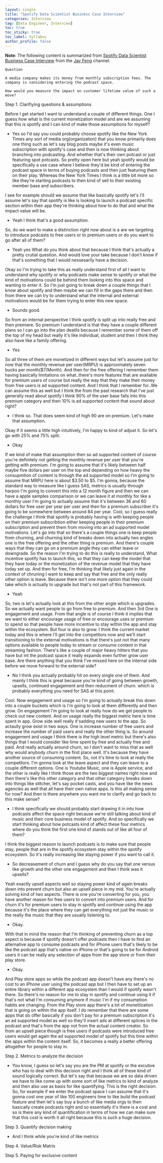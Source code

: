 ```yaml
---
layout: single
title: "Spotify Data Scientist Business Case Interview"
categories: Interview
tag: [Data Engineer, Interview]
toc: true
toc_sticky: true
toc_label: Syllabus
author_profile: false
---
```


**Note**: The following content is summarized from [Spotify Data Scientist Business Case Interview](https://youtu.be/ALSU1nZaxBo) from the [Jay Feng](https://www.youtube.com/@iqjayfeng) channel.

```
Question

A media company makes its money from monthly subscription fees. The company is considering entering the podcast space.

How would you measure the impact on customer lifetime value of such a move?
```

Step 1. Clarifiying questions & assumptions

Before I get started I want to understand a couple of different things. One I guess how what is the current monetization model and are we assuming that this is spotify and I can kind of make those assumptions for myself?

- Yes so I'd say you could probably choose spotify like the New York Times any sort of media org(organization) that you know primarily does one thing such as let's say blog posts maybe it's even music subscription with spotify's case and then is now thinking about branching into podcasting. And whether that's their own potcast or just featuring spot potcasts. So pretty open here but yeah spotify would be specifically a use case where I believe they'd be kind of entering the podcast space in terms of buying podcasts and then just featuring them on their play. Whereas the New York Times I think is a little bit more so like they're starting podcasts to then kind of sell to their existing member base and subscribers.

I see for example should we assume that like basically spotify let's I'll assume let's say that spotify is like is looking to launch a podcast specific section within their app they're thinking about how to do that and what the impact value will be.

- Yeah I think that's a good assumption.

So, do we want to make a distinction right now about is a are we targeting to introduce podcasts to free users or to premium users or do you want to go after all of them?

- Yeah yes What do you think about that because I think that's actually a pretty crutial question. And would love your take because I don't know if that's something that I would nessesarily have a decision.

Okay so I'm trying to take this as really understand first of all I want to understand why spotify or why podcasts make sense to spotify or what the kind of motivations could be behind them looking into this space and wanting to enter it. So I'm just going to break down a couple things that I know about spotify and then maybe we can fill in the gaps there and then from there we can try to understand what the internal and external motivations would be for them trying to enter this new space.

- Sounds good.

So from an internal perspective I think spotify is split up into really free and then premiere. So premium I understand is that they have a couple different plans so I can go into the plan deatils because I remember some of them off the top of my head but really it's like individual, student and then I think they also have like a family offering.

- Yes

So all three of them are monetized in different ways but let's assume just for now that the monthly revenue per user(MRPU) is approximately seven bucks per month($7/Month).
And then for the free offering I remember them having basically limitations on what..there's more features that are available for premium users of course but really the way that they make their money from free users is ad supported content. And I think that I remember for..We can assume this as well but I think the from the past research that I've just generally read about spotify I think 90% of the user base falls into this premium category and then 10% is ad supported content that sound about right?

- I think so. That does seem kind of high 90 are on premium. Let's make that assumption.

Okay if it seems a little high intuitively, I'm happy to kind of adjust it. So let's go with 25% and 75% split.

- Okay

If we kind of make that assumption then so ad supported content of course you're definitely not getting the monthly revenue per user that you're getting with premium. I'm going to assume that it's likely between half maybe five dollars per user on the top end depending on how heavy the consupmtion of content is through the ad supported model so I'm going to assume that MRPU here is about $3.50 to $5.
I'm gonna, because the standard way to measure like I guess SAS, metrics is usually through harpoo I'm going to convert this into a 12 month figure and then we can have a apple samples comparison or we can leave it at monthly for like a monthly user I'm going to actually assume that it's between 36 and 60 dollars for free user per year per user and then for a premium subscriber it's going to be somewhere between around 84 per year.
Cool, so I guess really the challenge I think that spotify is probably having is with keeping people on their premium subscribtion either keeping people in their premium subscription and prevent them from moving into an ad supported model motivations. Let's go into that so there's a couple things one is keep people from churning, and churning kind of breaks down into actually two angles one is the free offering and the other thing is premium. And there's couple ways that they can go on a premium angle they can either leave or downgrade. So the reason I'm trying to do this is really to understand, What incentive spotify has to launch this, so that they can keep the model that they have today or the monetization of the revenue model that they have today set up. And then for free, I'm thinking that likely just again in the context of chruning I want to keep and say that free and the only really other option is leave. Because there isn't one more option that they could take which is actually to upgrade but that's not part of this framework.

- Yeah

So, two is let's actually look at this from the other angle which is upgrades. So we actually want people to go from free to premium. And then 3rd One is engagement and usage. From that angle is of course I think it implies that we want to either encourage usage of free or encourage uses or premium to spend so that people have more incentive to stay within the app and stay within the ecosystem. But four is also to grow. I think the current market today and this is where I'll get into the competitors now and we'll start transitioning to the external motivations is that there's just not that many options available to people today to stream or consume content in that streaming fashion. There's like a couple of major heavy hitters that you have but int the podcast space it really expands even further grow user base. Are there anything that you think I've missed here on the internal side before we move forward to the external side?

- No I think you actually probably hit on every single one of them. And mainly I think this is great because you're kind of going between growth, upsells, continued engagement and then reducment of churn. which is probably everything you need for SAS at this point.

Cool. Now engagement and usage so I'm going to actually break this down into a couple buckets which is I'm going to look at them differently and then grow.
On engagement I'm going to look at really how do we get people to check out new content. And on usage really the biggest metric here is time spent in app. Grow side well really it'sadding new users to the app. So actaully grow exist in two ways. One is increase number of free users and increase the number of paid users and really the other thing is. So around engagement and usage I think there is the high level metric but there's also things that I would consider like time spent by free and actually free and paid. And really actually around churn, so I don't want to miss that as well why would anybody churn in the first place well. It's because they have another source of consuming content. So, not it's time to look at really the competitors.
I'm gonna look at the leave aspect and they can leave to a couple different options. One is Youtube Music, one is Apple service, and the other is really like I think those are the two biggest names right now and then there's like this other category and that other category breaks down into things like stitcher, let's say pocket casts, and you have like the news agencies as well that all have their own native apps. Is this all making sense for now? And then is there anywhere you want me to clarify and go back to this make sense?

- I think specifically we should probably start drawing it in into how podcasts affect the space right because we're still talking about kind of music and their core business model of spotify. And so specifically we start thinking about how potcasts kind of affect these four metrics where do you think the first one kind of stands out of like all four of them?

I think the biggest reason to launch podcasts is to make sure that people stay, people that are in the spotify ecosystem stay within the spotify ecosystem. So it's really increasing like staying power if you want to call it.

- So decreasement of churn and I guess why do you say that one versus like growth and the other one engagement and then I think was it upsells?

Yeah exactly upsell aspects well so staying power kind of again breaks down into prevent churn but also an upsell piece in my mid. You're actually solving kind of two aspects. There is one you're converting for you, you have another reason for free users to convert into premium users. And for churn it's for premium users to stay in spotify and continue using the app because it's the place where they can get everything not just the music or the really the music that they are usually listening to.

- Okay.

With that in mind the reason that I'm thinking of preventing churn as a top aspect is because if spotify doesn't offer podcasts then I have to find an alternative app to consume podcasts and for iPhone users that's likely to be like the podcast app that's native on iPhone or that's going to be for Android users it can be really any selection of apps from the app store or from their play store.

- Okay.

And Play store apps so while the podcast app doesn't have any there's no cost to an iPhone user using the podcast app but I then have to set up an entire library within a different app ecosystem than I would if spotify wasn't there. So there's no reason for me to stay in spotify and continue using it if that's not what I'm consuming anymore if music I'm if my consumption habits are changing.
From the Play store app there's a lot of monetilzation that is going on within the app itself. I do remember that there are some apps that do offer basically if you don't pay for a premium subscription it's an ad supported model as well so they'll insert ads at different splices in the podcast and that's from the app not from the actual content creator.
So from an upsell piece though is free users if podcasts were introduced free users would get again the ad supported model of spotify but this time within the apps within the content itself. So, it becomes a really a better offering altogether for people to stay in.

Step 2. Metrics to analyze the decision

- You know, I guess so let's say you are the PM at spotify or the excutive who has to deal with this decision right and I think all of these kind of sound logically correct. But let's say that because we are so data driven we have to like come up with some sort of like metrics to kind of analyze and then also use as basis for like quantifying. This is the right decision. So, for example if we enter the podcast space I can assume that it's gonna cost one year of like 100 engineers time to like build the podcast feature and then let's say buy a bunch of like media orgs to then basically create podcasts right and so essentially it's there is a cost and so is there any kind of quantification in terms of how we can make sure that this cost is worth it all right because this is such a huge decision.

Step 3. Quantify decision making

- And I think while you're kind of like metrics

Step 4. Value/Risk Matrix

Step 5. Paying for exclusive content
